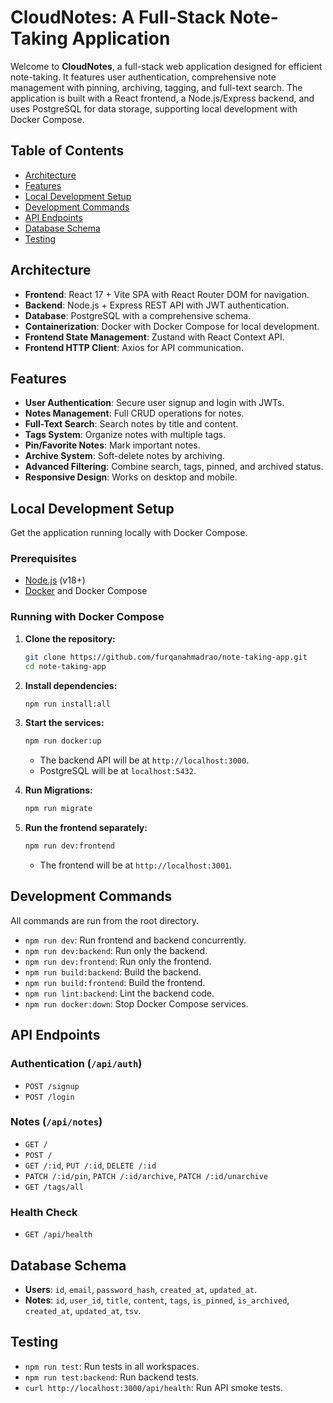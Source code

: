 # CloudNotes: A Full-Stack Note-Taking Application

Welcome to **CloudNotes**, a full-stack web application designed for efficient note-taking. It features user authentication, comprehensive note management with pinning, archiving, tagging, and full-text search. The application is built with a React frontend, a Node.js/Express backend, and uses PostgreSQL for data storage, supporting local development with Docker Compose.

## Table of Contents

- [Architecture](#architecture)
- [Features](#features)
- [Local Development Setup](#local-development-setup)
- [Development Commands](#development-commands)
- [API Endpoints](#api-endpoints)
- [Database Schema](#database-schema)
- [Testing](#testing)

## Architecture

- **Frontend**: React 17 + Vite SPA with React Router DOM for navigation.
- **Backend**: Node.js + Express REST API with JWT authentication.
- **Database**: PostgreSQL with a comprehensive schema.
- **Containerization**: Docker with Docker Compose for local development.
- **Frontend State Management**: Zustand with React Context API.
- **Frontend HTTP Client**: Axios for API communication.

## Features

- **User Authentication**: Secure user signup and login with JWTs.
- **Notes Management**: Full CRUD operations for notes.
- **Full-Text Search**: Search notes by title and content.
- **Tags System**: Organize notes with multiple tags.
- **Pin/Favorite Notes**: Mark important notes.
- **Archive System**: Soft-delete notes by archiving.
- **Advanced Filtering**: Combine search, tags, pinned, and archived status.
- **Responsive Design**: Works on desktop and mobile.

## Local Development Setup

Get the application running locally with Docker Compose.

### Prerequisites

- [Node.js](https://nodejs.org/) (v18+)
- [Docker](https://www.docker.com/products/docker-desktop/) and Docker Compose

### Running with Docker Compose

1.  **Clone the repository:**
    ```bash
    git clone https://github.com/furqanahmadrao/note-taking-app.git
    cd note-taking-app
    ```

2.  **Install dependencies:**
    ```bash
    npm run install:all
    ```

3.  **Start the services:**
    ```bash
    npm run docker:up
    ```
    - The backend API will be at `http://localhost:3000`.
    - PostgreSQL will be at `localhost:5432`.

4.  **Run Migrations:**
    ```bash
    npm run migrate
    ```

5.  **Run the frontend separately:**
    ```bash
    npm run dev:frontend
    ```
    - The frontend will be at `http://localhost:3001`.

## Development Commands

All commands are run from the root directory.

- `npm run dev`: Run frontend and backend concurrently.
- `npm run dev:backend`: Run only the backend.
- `npm run dev:frontend`: Run only the frontend.
- `npm run build:backend`: Build the backend.
- `npm run build:frontend`: Build the frontend.
- `npm run lint:backend`: Lint the backend code.
- `npm run docker:down`: Stop Docker Compose services.

## API Endpoints

### Authentication (`/api/auth`)
- `POST /signup`
- `POST /login`

### Notes (`/api/notes`)
- `GET /`
- `POST /`
- `GET /:id`, `PUT /:id`, `DELETE /:id`
- `PATCH /:id/pin`, `PATCH /:id/archive`, `PATCH /:id/unarchive`
- `GET /tags/all`

### Health Check
- `GET /api/health`

## Database Schema

- **Users**: `id`, `email`, `password_hash`, `created_at`, `updated_at`.
- **Notes**: `id`, `user_id`, `title`, `content`, `tags`, `is_pinned`, `is_archived`, `created_at`, `updated_at`, `tsv`.

## Testing

- `npm run test`: Run tests in all workspaces.
- `npm run test:backend`: Run backend tests.
- `curl http://localhost:3000/api/health`: Run API smoke tests.
